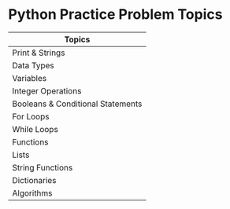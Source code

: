 # Python Practice Problem Topics

|     Topics                        |
| --------------------------------- |
| Print & Strings                   |
| Data Types                        | 
| Variables                         |
| Integer Operations                |
| Booleans & Conditional Statements |
| For Loops                         |
| While Loops                       |
| Functions                         |
| Lists                             |
| String Functions                  |
| Dictionaries                      |
| Algorithms                        |
